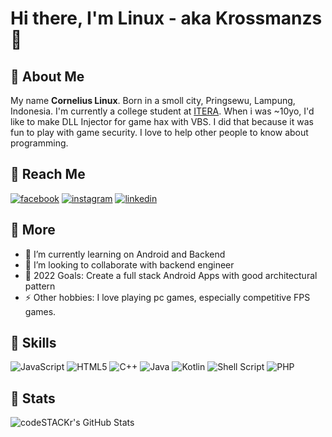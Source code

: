 # Hi there, I'm Linux - aka **Krossmanzs** 👋 

## 👨 **About Me**
My name **Cornelius Linux**. Born in a smoll city, Pringsewu, Lampung, Indonesia. I'm currently a college student at [ITERA](https://www.itera.ac.id/). When i was ~10yo, I'd like to make DLL Injector for game hax with VBS. I did that because it was fun to play with game security. I love to help other people to know about programming.

## 💬 **Reach Me**

[![facebook](https://img.shields.io/badge/Facebook-1877F2?style=for-the-badge&logo=facebook&logoColor=white)](https://www.facebook.com/CLNX0805/)
[![instagram](https://img.shields.io/badge/Instagram-E4405F?style=for-the-badge&logo=instagram&logoColor=white)](https://www.instagram.com/corneliuslinux)
[![linkedin](https://img.shields.io/badge/LinkedIn-0077B5?style=for-the-badge&logo=linkedin&logoColor=white)](https://www.linkedin.com/in/cornelius-linux-942851202/)

## 🚀 **More**
- 🌱 I’m currently learning on Android and Backend
- 👯 I’m looking to collaborate with backend engineer
- 🥅 2022 Goals: Create a full stack Android Apps with good architectural pattern
- ⚡ Other hobbies: I love playing pc games, especially competitive FPS games.

## 💪 **Skills**
![JavaScript](https://img.shields.io/badge/javascript-%23323330.svg?style=for-the-badge&logo=javascript&logoColor=%23F7DF1E)
![HTML5](https://img.shields.io/badge/html5-%23E34F26.svg?style=for-the-badge&logo=html5&logoColor=white)
![C++](https://img.shields.io/badge/c++-%2300599C.svg?style=for-the-badge&logo=c%2B%2B&logoColor=white)
![Java](https://img.shields.io/badge/java-%23ED8B00.svg?style=for-the-badge&logo=java&logoColor=white)
![Kotlin](https://img.shields.io/badge/kotlin-%230095D5.svg?style=for-the-badge&logo=kotlin&logoColor=white)
![Shell Script](https://img.shields.io/badge/Shell_Script-121011?style=for-the-badge&logo=gnu-bash&logoColor=white)
![PHP](https://img.shields.io/badge/PHP-777BB4?style=for-the-badge&logo=php&logoColor=white)

## 📶 **Stats**
<img align="left" alt="codeSTACKr's GitHub Stats" src="https://github-readme-stats.vercel.app/api?username=krossmanzs&show_icons=true&hide_border=false&title_color=ff652f&icon_color=FFE400&bg_color=09131B&text_color=ffffff&border_color=0c1a25" />
